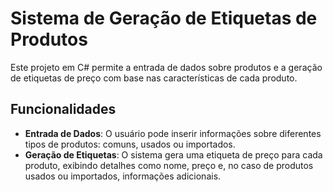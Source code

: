 # Sistema de Geração de Etiquetas de Produtos

Este projeto em C# permite a entrada de dados sobre produtos e a geração de etiquetas de preço com base nas características de cada produto.

## Funcionalidades

- **Entrada de Dados**: O usuário pode inserir informações sobre diferentes tipos de produtos: comuns, usados ou importados.
- **Geração de Etiquetas**: O sistema gera uma etiqueta de preço para cada produto, exibindo detalhes como nome, preço e, no caso de produtos usados ou importados, informações adicionais.
